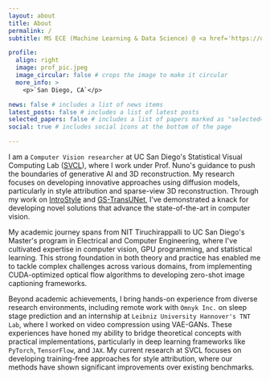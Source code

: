 ```yaml
---
layout: about
title: About
permalink: /
subtitle: MS ECE (Machine Learning & Data Science) @ <a href='https://ucsd.edu/'>UC San Diego</a>

profile:
  align: right
  image: prof_pic.jpeg
  image_circular: false # crops the image to make it circular
  more_info: >
    <p>`San Diego, CA`</p>

news: false # includes a list of news items
latest_posts: false # includes a list of latest posts
selected_papers: false # includes a list of papers marked as "selected={true}"
social: true # includes social icons at the bottom of the page

---
```


I am a `Computer Vision researcher` at UC San Diego's Statistical Visual Computing Lab ([SVCL](http://www.svcl.ucsd.edu/)), where I work under Prof. Nuno's guidance to push the boundaries of generative AI and 3D reconstruction. My research focuses on developing innovative approaches using diffusion models, particularly in style attribution and sparse-view 3D reconstruction. Through my work on [IntroStyle](https://anandk27.github.io/assets/html/IntroStyle/) and [GS-TransUNet](https://anandk27.github.io/assets/html/IntroStyle/), I've demonstrated a knack for developing novel solutions that advance the state-of-the-art in computer vision.

My academic journey spans from NIT Tiruchirappalli to UC San Diego's Master's program in Electrical and Computer Engineering, where I've cultivated expertise in computer vision, GPU programming, and statistical learning. This strong foundation in both theory and practice has enabled me to tackle complex challenges across various domains, from implementing CUDA-optimized optical flow algorithms to developing zero-shot image captioning frameworks.

Beyond academic achievements, I bring hands-on experience from diverse research environments, including remote work with `Omnyk Inc.` on sleep stage prediction and an internship at `Leibniz University Hannover's TNT Lab`, where I worked on video compression using VAE-GANs. These experiences have honed my ability to bridge theoretical concepts with practical implementations, particularly in deep learning frameworks like `PyTorch`, `TensorFlow`, and `JAX`. My current research at SVCL focuses on developing training-free approaches for style attribution, where our methods have shown significant improvements over existing benchmarks.